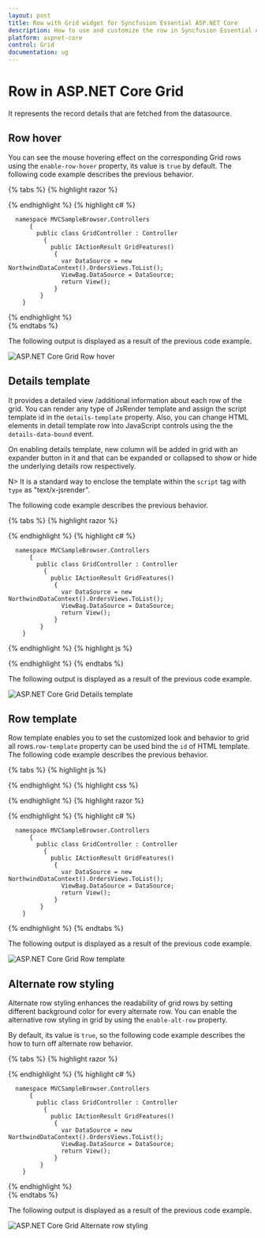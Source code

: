 ```yaml
---
layout: post
title: Row with Grid widget for Syncfusion Essential ASP.NET Core
description: How to use and customize the row in Syncfusion Essential ASP.NET Core Grid Control, its elements, and more.
platform: aspnet-core
control: Grid
documentation: ug
---
```

# Row in ASP.NET Core Grid
It represents the record details that are fetched from the datasource.

## Row hover
You can see the mouse hovering effect on the corresponding Grid rows using the `enable-row-hover` property, its value is `true` by default.
The following code example describes the previous behavior.

{% tabs %}
{% highlight razor %}

   <ej-grid id="FlatGrid" allow-paging="true" enable-row-hover="true" datasource="ViewBag.DataSource">
        <e-columns>
            <e-column field="OrderID" header-text="OrderID"></e-column>
            <e-column field="EmployeeID" header-text="EmployeeID"></e-column>
            <e-column field="ShipCity" header-text="ShipCity"></e-column>
            <e-column field="ShipCountry" header-text="ShipCountry"></e-column>
            <e-column field="Freight" header-text="Freight"></e-column>
        </e-columns>
   </ej-grid>

{% endhighlight  %}
{% highlight c# %}

      namespace MVCSampleBrowser.Controllers
          {
            public class GridController : Controller
              { 
                public IActionResult GridFeatures()
                 {
                   var DataSource = new NorthwindDataContext().OrdersViews.ToList();
                   ViewBag.DataSource = DataSource;
                   return View();
                 }
             }
        } 
{% endhighlight  %}    
{% endtabs %}  

The following output is displayed as a result of the previous code example.

![ASP.NET Core Grid Row hover](Row_images/Row_img1.png)

## Details template

It provides a detailed view /additional information about each row of the grid. You can render any type of JsRender template and assign the script template id in the `details-template` property. Also, you can change HTML elements in detail template row into JavaScript controls using the the `details-data-bound` event.

On enabling details template, new column will be added in grid with an expander button in it and that can be expanded or collapsed to show or hide the underlying details row respectively.

N> It is a standard way to enclose the template within the `script` tag with `type` as "text/x-jsrender".

The following code example describes the previous behavior.

{% tabs %}
{% highlight razor %}

   <ej-grid id="FlatGrid" allow-paging="true" details-template="#tabGridContents" details-data-bound="detailGridData" datasource="ViewBag.DataSource">
        <e-columns>
            <e-column field="EmployeeID" header-text="EmployeeID"></e-column>
            <e-column field="FirstName" header-text="FirstName"></e-column>
            <e-column field="Title" header-text="Title"></e-column>
            <e-column field="City" header-text="City"></e-column>
            <e-column field="Country" header-text="Country"></e-column>
       </e-columns>
   </ej-grid>

{% endhighlight  %}
{% highlight c# %}

      namespace MVCSampleBrowser.Controllers
          {
            public class GridController : Controller
              { 
                public IActionResult GridFeatures()
                 {
                   var DataSource = new NorthwindDataContext().OrdersViews.ToList();
                   ViewBag.DataSource = DataSource;
                   return View();
                 }
             }
        } 
{% endhighlight  %} 
{% highlight js %}
   <script id="tabGridContents" type="text/x-jsrender">
        <div class="tabcontrol" id="Test">
                  <ul>
                      <li><a href="#gridTab{{"{{"}}:EmployeeID {{}}}}">Stock Grid</a></li>
                  </ul>
             <div id="gridTab{{"{{"}}:EmployeeID {{}}}}">
                  <div id="detailGrid">
                    </div>
             </div>
       </div>
   </script>
   <script src="~/Scripts/jsondata.min.js"></script>
   <script type="text/javascript">
      function detailGridData(e) {
          var filteredData = e.data["EmployeeID"];
          // the datasource "window.ordersView" is referred from jsondata.min.js
          var data = ej.DataManager(window.ordersView).executeLocal(ej.Query().where("EmployeeID", "equal", parseInt(filteredData), true).take(5));
          e.detailsElement.find("#detailGrid").ejGrid({
          dataSource: data,
          columns: [
                        {field: "OrderID"},
                        {field: "EmployeeID"},
                        {field: "ShipCity"},
                        {field: "ShipCountry"},
	                    {field: "Freight"}
	               ]
	     });
       e.detailsElement.find(".tabcontrol").ejTab();
      }
   </script>
{% endhighlight %}
{% endtabs %}  

The following output is displayed as a result of the previous code example.

![ASP.NET Core Grid Details template](Row_images/Row_img2.png)


## Row template

Row template enables you to set the customized look and behavior to grid all rows.`row-template` property can be used bind the `id` of HTML template.
The following code example describes the previous behavior.

{% tabs %}
{% highlight  js %}
<script id="templateData" type="text/x-jsrender">
      <tr>
             <td class="photo">
                 <img style="width:130px;height: 160px" src="/15.1.0.41/themes/web/images/employees/{{"{{"}}:EmployeeID {{}}}}.png" alt="{{"{{"}}:EmployeeID {{}}}}" />
             </td>
             <td class="details">
                 <table class="CardTable" cellpadding="3" cellspacing="2">
                      <colgroup>
                              <col width="50%">
                              <col width="50%">
                      </colgroup>
                      <tbody>
                          <tr>
                              <td class="CardHeader">First Name</td>
                              <td>{{"{{"}}:FirstName {{}}}} </td>
                          </tr>
                          <tr>
                              <td class="CardHeader">Last Name</td>
                              <td>{{"{{"}}:LastName {{}}}}</td>
                          </tr>
                          <tr>
                              <td class="CardHeader">Title</td>
                              <td>{{"{{"}}:Title {{}}}}</td>
                          </tr>
                      </tbody>
                 </table>
            </td>
      </tr>
</script>
{% endhighlight  %}
{% highlight  css %}
<style>
    .photo img {
        width: 130px;
    }
    .photo, .details {
        border-color: #c4c4c4;
        border-style: solid;
    }
    .photo {
        border-width: 1px 0px 0px 0px;
    }
    .details {
        border-width: 1px 0px 0px 1px;
    }
    .details > table {
            width: 100%;
        }
    .CardHeader {
        font-weight: bolder;
    }
</style>
{% endhighlight  %}
{% highlight razor %}

   <ej-grid id="FlatGrid" allow-paging="true" row-template="#templateData" allow-scrolling="true" datasource="ViewBag.DataSource">
      <e-scroll-settings width="500" height="480"></e-scroll-settings>
        <e-columns>
            <e-column header-text="Photo" width="30"></e-column>
            <e-column header-text="Employee Details" width="70"></e-column>
        </e-columns>
   </ej-grid>

{% endhighlight  %}
{% highlight c# %}

      namespace MVCSampleBrowser.Controllers
          {
            public class GridController : Controller
              { 
                public IActionResult GridFeatures()
                 {
                   var DataSource = new NorthwindDataContext().OrdersViews.ToList();
                   ViewBag.DataSource = DataSource;
                   return View();
                 }
             }
        } 
{% endhighlight  %} 
{% endtabs %}

The following output is displayed as a result of the previous code example.

![ASP.NET Core Grid Row template](Row_images/Row_img3.png)

## Alternate row styling

Alternate row styling enhances the readability of grid rows by setting different background color for every alternate row. You can enable the alternative row styling in grid by using the `enable-alt-row` property. 

By default, its value is `true`, so the following code example describes the how to turn off alternate row behavior.

{% tabs %}
{% highlight razor %}

   <ej-grid id="FlatGrid" allow-paging="true" enable-alt-row="false" datasource="ViewBag.DataSource">
        <e-columns>
            <e-column field="OrderID" header-text="OrderID"></e-column>
            <e-column field="EmployeeID" header-text="EmployeeID"></e-column>
            <e-column field="ShipCity" header-text="ShipCity"></e-column>
            <e-column field="ShipCountry" header-text="ShipCountry"></e-column>
            <e-column field="Freight" header-text="Freight"></e-column>
        </e-columns>
   </ej-grid>

{% endhighlight  %}
{% highlight c# %}

      namespace MVCSampleBrowser.Controllers
          {
            public class GridController : Controller
              { 
                public IActionResult GridFeatures()
                 {
                   var DataSource = new NorthwindDataContext().OrdersViews.ToList();
                   ViewBag.DataSource = DataSource;
                   return View();
                 }
             }
        } 
{% endhighlight  %}    
{% endtabs %}  

The following output is displayed as a result of the previous code example.

![ASP.NET Core Grid Alternate row styling](Row_images/Row_img4.png)